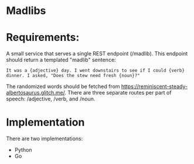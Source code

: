 # Madlibs

# Requirements:
A small service that serves a single REST endpoint (/madlib). This endpoint should return a templated "madlib" sentence:

`It was a {adjective} day. I went downstairs to see if I could {verb} dinner. I asked, "Does the stew need fresh {noun}?"`

The randomized words should be fetched from https://reminiscent-steady-albertosaurus.glitch.me/. There are three separate routes per part of speech: /adjective, /verb, and /noun.

# Implementation
There are two implementations:
- Python
- Go 